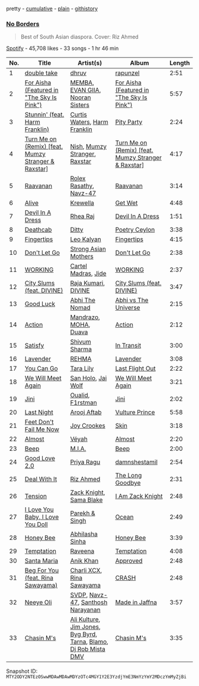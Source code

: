 pretty - [cumulative](/playlists/cumulative/37i9dQZF1DWTZ3p56HpBDG.md) - [plain](/playlists/plain/37i9dQZF1DWTZ3p56HpBDG) - [githistory](https://github.githistory.xyz/mackorone/spotify-playlist-archive/blob/main/playlists/plain/37i9dQZF1DWTZ3p56HpBDG)

### [No Borders](https://open.spotify.com/playlist/37i9dQZF1DWTZ3p56HpBDG)

> Best of South Asian diaspora\. Cover: Riz Ahmed

[Spotify](https://open.spotify.com/user/spotify) - 45,708 likes - 33 songs - 1 hr 46 min

| No. | Title | Artist(s) | Album | Length |
|---|---|---|---|---|
| 1 | [double take](https://open.spotify.com/track/0QzuaeCEEOV40Pn7IvKEny) | [dhruv](https://open.spotify.com/artist/70NcAr4ZtA3FAqU16iQZSb) | [rapunzel](https://open.spotify.com/album/305fd6KSKY40Yjgwvm2ck6) | 2:51 |
| 2 | [For Aisha \(Featured in "The Sky Is Pink"\)](https://open.spotify.com/track/6rfahvufEQDIVTHJIU2QQB) | [MEMBA](https://open.spotify.com/artist/7nJNuftnqwrFGFs3ZRRe0u), [EVAN GIIA](https://open.spotify.com/artist/0D6BtvIkN3P9GHTa8KR24t), [Nooran Sisters](https://open.spotify.com/artist/2gFFvbbdzYzzWltI2HkZEV) | [For Aisha \(Featured in "The Sky Is Pink"\)](https://open.spotify.com/album/5He2R0dw92kc4N9tg4v7zc) | 5:57 |
| 3 | [Stunnin' \(feat\. Harm Franklin\)](https://open.spotify.com/track/2JSmxLqt8h7ZpJJkfuLJvK) | [Curtis Waters](https://open.spotify.com/artist/2JbE7jUIGtpXSzytnyMg6U), [Harm Franklin](https://open.spotify.com/artist/44rJuOJLavqhY6qGgpQW4U) | [Pity Party](https://open.spotify.com/album/6f5E0fgEQox4MmTJqxOnrD) | 2:24 |
| 4 | [Turn Me on \(Remix\) \[feat\. Mumzy Stranger & Raxstar\]](https://open.spotify.com/track/35bGZ0hG27HIz9ZnTGNr7N) | [Nish](https://open.spotify.com/artist/3xyfJgRtCzUrNshzo4Deg9), [Mumzy Stranger](https://open.spotify.com/artist/1ZjTtkG8iHppYgibGNc4rw), [Raxstar](https://open.spotify.com/artist/1Y1yhpLR7nThkjyf2TeQCt) | [Turn Me on \(Remix\) \[feat\. Mumzy Stranger & Raxstar\]](https://open.spotify.com/album/30T3kSECyT1i2ytnwAcq0E) | 4:17 |
| 5 | [Raavanan](https://open.spotify.com/track/5MXh9jcDFvbIEXscQyjQSX) | [Rolex Rasathy](https://open.spotify.com/artist/2N7p9fqrrUSQbfAlCqPTPY), [Navz\-47](https://open.spotify.com/artist/1COjjFgtQEz2oxPHF6XIuu) | [Raavanan](https://open.spotify.com/album/4Bz5Mfp1ond3RCJGRdgOBz) | 3:14 |
| 6 | [Alive](https://open.spotify.com/track/59mrqUmhpmcfUns8BKkV30) | [Krewella](https://open.spotify.com/artist/0Cd6nHYwecCNM1sVEXKlYr) | [Get Wet](https://open.spotify.com/album/1Y7A8ZaZ9QyeeOa3uWQJqc) | 4:48 |
| 7 | [Devil In A Dress](https://open.spotify.com/track/0IidWnhWbmVcVa5vzXucav) | [Rhea Raj](https://open.spotify.com/artist/7inC0Ybb6OGEMB7GP8nfi1) | [Devil In A Dress](https://open.spotify.com/album/6ViBFxxd5c6e1WUCDbRMAk) | 1:51 |
| 8 | [Deathcab](https://open.spotify.com/track/4DsZFbvLhBxz5rQZiozfDn) | [Ditty](https://open.spotify.com/artist/0oUsTn1Xs1BCHlRw1RGD7R) | [Poetry Ceylon](https://open.spotify.com/album/5ahVKY0miWXtbmA4E618Zi) | 3:38 |
| 9 | [Fingertips](https://open.spotify.com/track/7JZBTSbpVzSJwRUgHxvUIG) | [Leo Kalyan](https://open.spotify.com/artist/62lbPZcnp95moF4T4afcPn) | [Fingertips](https://open.spotify.com/album/5GeJw5dsJDahd3DLjPT3MJ) | 4:15 |
| 10 | [Don't Let Go](https://open.spotify.com/track/222VjaQ6wUWhe3SnbNHJ2K) | [Strong Asian Mothers](https://open.spotify.com/artist/4w0ZOWckwNCzNtbxu5niaB) | [Don't Let Go](https://open.spotify.com/album/5WGtuS2pMdXz7WfOrM9vcN) | 2:38 |
| 11 | [WORKING](https://open.spotify.com/track/5e49oiBAVNGKsBdPPJmRe0) | [Cartel Madras](https://open.spotify.com/artist/3nwKi37CnuKq5BcPr267h3), [Jide](https://open.spotify.com/artist/6gPZR4HMlqsGRErOrM8dxw) | [WORKING](https://open.spotify.com/album/2QiFmcNRCeA4gVpEeCHlJE) | 2:37 |
| 12 | [City Slums \(feat\. DIVINE\)](https://open.spotify.com/track/6xzQ1uSk2Rzz6Xdf8xBnWn) | [Raja Kumari](https://open.spotify.com/artist/5cBFMoMgcAt03YL2r0tS25), [DIVINE](https://open.spotify.com/artist/4Ai0pGz6GhQavjzaRhPTvz) | [City Slums \(feat\. DIVINE\)](https://open.spotify.com/album/1grQXv1qJbhubOAYEeIOW6) | 3:47 |
| 13 | [Good Luck](https://open.spotify.com/track/6IVsYkP3RWt3AwMeHOgDFF) | [Abhi The Nomad](https://open.spotify.com/artist/1gUi2utSbJLNPddYENJAp4) | [Abhi vs The Universe](https://open.spotify.com/album/7npnMZIzcTaC9dFh2iqm0w) | 2:15 |
| 14 | [Action](https://open.spotify.com/track/059MUIi9GmBbrFs4fYKtiu) | [Mandrazo](https://open.spotify.com/artist/51ZYyNbFsBlD1EHGHaSFz0), [MOHA](https://open.spotify.com/artist/3BIZZwkg3BMGyVkwROZ5qK), [Duava](https://open.spotify.com/artist/0F88EwGyoS0Mi3VftQjyEj) | [Action](https://open.spotify.com/album/3yG5ZTauubzoLDMIQHBmwH) | 2:12 |
| 15 | [Satisfy](https://open.spotify.com/track/0EWUew0pxdYClLrBIRDu3x) | [Shivum Sharma](https://open.spotify.com/artist/4quFKN9tkMu9ExIfUBp4M4) | [In Transit](https://open.spotify.com/album/3Hpduk2uMFN021IlWCjgFJ) | 3:00 |
| 16 | [Lavender](https://open.spotify.com/track/4b5XMjALLKtcTgruHMctTY) | [REHMA](https://open.spotify.com/artist/528kmCx2HGqrT4G9sXCDuD) | [Lavender](https://open.spotify.com/album/5RvpleoNOyvit0U1G2XDM7) | 3:08 |
| 17 | [You Can Go](https://open.spotify.com/track/6f9wRfuZL9HrFuILn1Hn2S) | [Tara Lily](https://open.spotify.com/artist/1bt3qLrv0clLAZStcQf4zy) | [Last Flight Out](https://open.spotify.com/album/5nZHw2JJImX1LNcaivVEBR) | 2:22 |
| 18 | [We Will Meet Again](https://open.spotify.com/track/6VpRQDOM7nQ6viuVUSXWGn) | [San Holo](https://open.spotify.com/artist/0jNDKefhfSbLR9sFvcPLHo), [Jai Wolf](https://open.spotify.com/artist/24V5UY0nChKpnb1TBPJhCw) | [We Will Meet Again](https://open.spotify.com/album/5Pz41jv4xOHJzn93rhHWle) | 3:21 |
| 19 | [Jini](https://open.spotify.com/track/5PNZdDZE07oJOnTrE53p7x) | [Oualid](https://open.spotify.com/artist/60tsxRkHtGIlk3IW8U8O2y), [F1rstman](https://open.spotify.com/artist/0IA4SdCS8HBDX6oBoOlgaf) | [Jini](https://open.spotify.com/album/2rOM0s7rEyzdhGgnKUb81u) | 2:02 |
| 20 | [Last Night](https://open.spotify.com/track/3OBkjktMqs7QJ6dOUPWTji) | [Arooj Aftab](https://open.spotify.com/artist/00JAfwtx5gNiiqyor88Dr5) | [Vulture Prince](https://open.spotify.com/album/6HrBTi1F76h7mJuQDHEijH) | 5:58 |
| 21 | [Feet Don't Fail Me Now](https://open.spotify.com/track/5goqVeMYUQecvpcjNxpadU) | [Joy Crookes](https://open.spotify.com/artist/5XMyhVhi5ZN2pi0Qwi1zXS) | [Skin](https://open.spotify.com/album/62FYQGKcsi3nrkdicraMw7) | 3:18 |
| 22 | [Almost](https://open.spotify.com/track/68VL7UkUzq4AYwKrDFILDr) | [Véyah](https://open.spotify.com/artist/3mBrMbg5lTkD2qv3Ft5o63) | [Almost](https://open.spotify.com/album/0Qzxp5849s75hQ80V5puOq) | 2:20 |
| 23 | [Beep](https://open.spotify.com/track/3X5LrD9Gsv9eeJAaUW76WY) | [M.I.A.](https://open.spotify.com/artist/0QJIPDAEDILuo8AIq3pMuU) | [Beep](https://open.spotify.com/album/07O2V3ZkE26SHpBhhTrHCZ) | 2:00 |
| 24 | [Good Love 2.0](https://open.spotify.com/track/5OAvraChe33vVCHMUBV38W) | [Priya Ragu](https://open.spotify.com/artist/6iZTyHbQWGzpiWoyI0zz9F) | [damnshestamil](https://open.spotify.com/album/5Uape09ZvhDOfCmSqQN8Wm) | 2:54 |
| 25 | [Deal With It](https://open.spotify.com/track/3l9KybL4tK1jAP7u3UkWwe) | [Riz Ahmed](https://open.spotify.com/artist/5R8TntIOEwJcu4NnhGi8KW) | [The Long Goodbye](https://open.spotify.com/album/7bhh6bvHq7hqc2VQFgrwE5) | 2:31 |
| 26 | [Tension](https://open.spotify.com/track/2JUyPdhD8Mae0QHI6f2w6Z) | [Zack Knight](https://open.spotify.com/artist/7JMBJmGMqw4H33HECyW4QP), [Sama Blake](https://open.spotify.com/artist/19jOqaZTvseWAgi4PaQJrd) | [I Am Zack Knight](https://open.spotify.com/album/5lySBRzqQIXmTZlz7jlJlC) | 2:48 |
| 27 | [I Love You Baby, I Love You Doll](https://open.spotify.com/track/1uC8CoidgacQzx9f01n73h) | [Parekh & Singh](https://open.spotify.com/artist/5HyacDSdBkCTDOBoX49ayp) | [Ocean](https://open.spotify.com/album/3Go4qMxReIx9sTKGYMLakO) | 2:49 |
| 28 | [Honey Bee](https://open.spotify.com/track/1s2eSfchKBG6NIWpwL6x5B) | [Abhilasha Sinha](https://open.spotify.com/artist/3FJ13syehmla1ybPZYHYHW) | [Honey Bee](https://open.spotify.com/album/72HabOyINqSkT0YSQ1Pdtv) | 3:39 |
| 29 | [Temptation](https://open.spotify.com/track/0ulct3cASnhGvaGhFIuIyZ) | [Raveena](https://open.spotify.com/artist/2kQnsbKnIiMahOetwlfcaS) | [Temptation](https://open.spotify.com/album/4EWVYi8lXPirUUeVdHQCy9) | 4:08 |
| 30 | [Santa Maria](https://open.spotify.com/track/5MiD1d6C7EXxadJwekOudc) | [Anik Khan](https://open.spotify.com/artist/23bSD5t38m4d6k8jtlZGDa) | [Approved](https://open.spotify.com/album/1bV0yl7ESEK6bnIUS0vIuu) | 2:48 |
| 31 | [Beg For You \(feat\. Rina Sawayama\)](https://open.spotify.com/track/11M8c9SHQYpd8DOrmcu25k) | [Charli XCX](https://open.spotify.com/artist/25uiPmTg16RbhZWAqwLBy5), [Rina Sawayama](https://open.spotify.com/artist/2KEqzdPS7M5YwGmiuPTdr5) | [CRASH](https://open.spotify.com/album/1QqipMXWzJhr6yfcNKTp8B) | 2:48 |
| 32 | [Neeye Oli](https://open.spotify.com/track/5qX9iF6UmV0cypQgeu4ujh) | [SVDP](https://open.spotify.com/artist/3P8KLEIz09I7tN6YUqPhAb), [Navz\-47](https://open.spotify.com/artist/1COjjFgtQEz2oxPHF6XIuu), [Santhosh Narayanan](https://open.spotify.com/artist/5FVBduYaeVBb6JIghza7v6) | [Made in Jaffna](https://open.spotify.com/album/4fzYyzg0c0c6pFXHOnCVjO) | 3:57 |
| 33 | [Chasin M's](https://open.spotify.com/track/5labhgEWJVHdSFaV2lFHbq) | [Ali Kulture](https://open.spotify.com/artist/79g4UUYgjUD4uulYV4ie9S), [Jim Jones](https://open.spotify.com/artist/6AMa1VFQ7qCi61tCRtVWXe), [Byg Byrd](https://open.spotify.com/artist/1QO8PBgZ3Cv1xtKyw9ihjT), [Tarna](https://open.spotify.com/artist/5NKQMEArcrzIPct2RXdS7A), [Blamo](https://open.spotify.com/artist/217YiebQLxLOSubsItInzR), [Dj Rob Mista DMV](https://open.spotify.com/artist/0iaMgxQqEcbMtu9bu9lkYR) | [Chasin M's](https://open.spotify.com/album/58Ofpkh7xXrtngf6cxgtuB) | 3:35 |

Snapshot ID: `MTY2ODY2NTEzOSwwMDAwMDAwMDYzOTc4MGY1Y2E3YzdjYmE3NmYzYmY2MDczYmMyZjBi`
